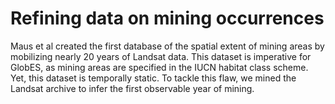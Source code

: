 # Refining data on mining occurrences

Maus et al created the first database of the spatial extent of mining areas by mobilizing nearly 20 years of Landsat data. This dataset is imperative for GlobES, as mining areas are specified in the IUCN habitat class scheme. Yet, this dataset is temporally static. To tackle this flaw, we mined the Landsat archive to infer the first observable year of mining.
